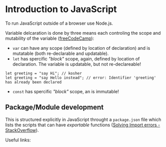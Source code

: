 # Introduction to JavaScript

To run JavaScript outside of a browser use Node.js.

Variable delcaration is done by three means each controling the scope and mutability of the variable ([freeCodeCamp](https://www.freecodecamp.org/news/var-let-and-const-whats-the-difference/)):
- `var` can have any scope (defined by location of declaration) and is mutatable (both re-declarable and updatable).
- `let` has spercific _"block"_ scope, again, defined by location of declaration. 
The variable is updatable, but not re-declareable!
```
let greeting = "say Hi"; // kosher
let greeting = "say Hello instead"; // error: Identifier 'greeting' has already been declared
```
- `const` has spercific _"block"_ scope, an is immutable!


## Package/Module development

This is structured explicitly in JavaScript throught a `package.json` file which lists the scripts that can have _exportable_ functions ([Solving Import errors - StackOverflow](https://stackoverflow.com/questions/58211880/uncaught-syntaxerror-cannot-use-import-statement-outside-a-module-when-import#:~:text=The%20possible%20reasons%20for%20the%20SyntaxError%3A%20Cannot%20use,in%20your%20runscript%20is%20wrong%2Fnot%20the%20compiled%20file.)).

Useful links:
<!-- - [Advanced R](https://adv-r.hadley.nz/index.html)  -->